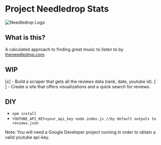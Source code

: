 Project Needledrop Stats
==========================

![Needledrop Logo](https://yt3.ggpht.com/-LzrgDO3iEdc/AAAAAAAAAAI/AAAAAAAAAAA/qh-jOfZDCg8/s100-c-k-no-mo-rj-c0xffffff/photo.jpg)


## What is this?

A calculated approach to finding great music to listen to by [theneedledrop.com](http://theneedledrop.com).

## WIP

[x] - Build a scraper that gets all the reviews data (rank, date, youtube id).
[ ] - Create a site that offers visualizations and a quick search for reviews.

## DIY

- `npm install`
- `YOUTUBE_API_KEY=your_api_key node index.js //by default outputs to reviews.json`

Note: You will need a Google Developer project running in order to obtain a valid youtube api-key.
